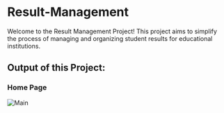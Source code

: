# Result-Management
Welcome to the Result Management Project! This project aims to simplify the process of managing and organizing student results for educational institutions.

## Output of this Project:

### Home Page
![Main](https://github.com/Abhishek-Bobade/Result-Management/assets/159528652/a9dcea4e-2fcc-4d76-8b39-a71cc90789d3)
